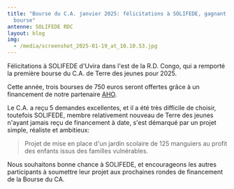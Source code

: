 ```yaml
---
title: "Bourse du C.A. janvier 2025: félicitations à SOLIFEDE, gagnant de cette
  bourse"
antenne: SOLIFEDE RDC
layout: blog
img:
  - /media/screenshot_2025-01-19_at_10.10.53.jpg
---
```

Félicitations à SOLIFEDE d'Uvira dans l'est de la R.D. Congo, qui a remporté la première bourse du C.A. de Terre des jeunes pour 2025. 

Cette année, trois bourses de 750 euros seront offertes grâce à un financement de notre partenaire [AHO](https://aho.bio/).

Le C.A. a reçu 5 demandes excellentes, et il a été très difficile de choisir, toutefois SOLIFEDE, membre relativement nouveau de Terre des jeunes n'ayant jamais reçu de financement à date, s'est démarqué par un projet simple, réaliste et ambitieux: 

> Projet de mise en place d'un jardin scolaire de 125 manguiers au profit des enfants issus des familles vulnérables.

Nous souhaitons bonne chance à SOLIFEDE, et encourageons les autres participants à soumettre leur projet aux prochaines rondes de financement de la Bourse du CA.